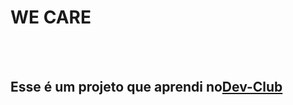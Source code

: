 <h1>WE CARE</h1>
<br>
<br>
<h2>Esse é um projeto que aprendi no<a href="https://rodolfomori.com.br/devclub">Dev-Club</a></h2>
